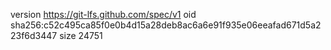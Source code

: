version https://git-lfs.github.com/spec/v1
oid sha256:c52c495ca85f0e0b4d15a28deb8ac6a6e91f935e06eeafad671d5a223f6d3447
size 24751
